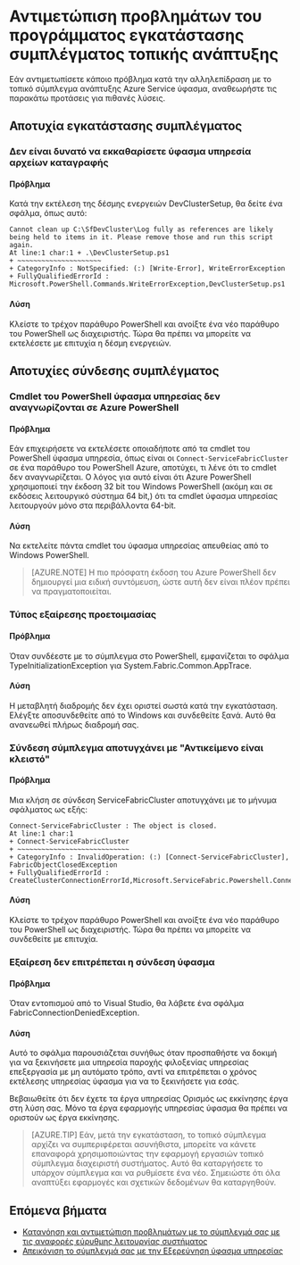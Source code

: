 <properties
   pageTitle="Αντιμετώπιση προβλημάτων του τοπικού ρύθμισης σύμπλεγμα υπηρεσίας ύφασμα | Microsoft Azure"
   description="Σε αυτό το άρθρο καλύπτει ένα σύνολο προτάσεις για την αντιμετώπιση προβλημάτων τοπικής ανάπτυξης συμπλέγματος"
   services="service-fabric"
   documentationCenter=".net"
   authors="seanmck"
   manager="timlt"
   editor=""/>

<tags
   ms.service="service-fabric"
   ms.devlang="dotNet"
   ms.topic="article"
   ms.tgt_pltfrm="NA"
   ms.workload="NA"
   ms.date="07/08/2016"
   ms.author="seanmck"/>

# <a name="troubleshoot-your-local-development-cluster-setup"></a>Αντιμετώπιση προβλημάτων του προγράμματος εγκατάστασης συμπλέγματος τοπικής ανάπτυξης

Εάν αντιμετωπίσετε κάποιο πρόβλημα κατά την αλληλεπίδραση με το τοπικό σύμπλεγμα ανάπτυξης Azure Service ύφασμα, αναθεωρήστε τις παρακάτω προτάσεις για πιθανές λύσεις.

## <a name="cluster-setup-failures"></a>Αποτυχία εγκατάστασης συμπλέγματος

### <a name="cannot-clean-up-service-fabric-logs"></a>Δεν είναι δυνατό να εκκαθαρίσετε ύφασμα υπηρεσία αρχείων καταγραφής

#### <a name="problem"></a>Πρόβλημα

Κατά την εκτέλεση της δέσμης ενεργειών DevClusterSetup, θα δείτε ένα σφάλμα, όπως αυτό:

    Cannot clean up C:\SfDevCluster\Log fully as references are likely being held to items in it. Please remove those and run this script again.
    At line:1 char:1 + .\DevClusterSetup.ps1
    + ~~~~~~~~~~~~~~~~~~~~~
    + CategoryInfo : NotSpecified: (:) [Write-Error], WriteErrorException
    + FullyQualifiedErrorId : Microsoft.PowerShell.Commands.WriteErrorException,DevClusterSetup.ps1


#### <a name="solution"></a>Λύση

Κλείστε το τρέχον παράθυρο PowerShell και ανοίξτε ένα νέο παράθυρο του PowerShell ως διαχειριστής. Τώρα θα πρέπει να μπορείτε να εκτελέσετε με επιτυχία η δέσμη ενεργειών.

## <a name="cluster-connection-failures"></a>Αποτυχίες σύνδεσης συμπλέγματος

### <a name="service-fabric-powershell-cmdlets-are-not-recognized-in-azure-powershell"></a>Cmdlet του PowerShell ύφασμα υπηρεσίας δεν αναγνωρίζονται σε Azure PowerShell

#### <a name="problem"></a>Πρόβλημα

Εάν επιχειρήσετε να εκτελέσετε οποιαδήποτε από τα cmdlet του PowerShell ύφασμα υπηρεσία, όπως είναι οι `Connect-ServiceFabricCluster` σε ένα παράθυρο του PowerShell Azure, αποτύχει, τι λένε ότι το cmdlet δεν αναγνωρίζεται. Ο λόγος για αυτό είναι ότι Azure PowerShell χρησιμοποιεί την έκδοση 32 bit του Windows PowerShell (ακόμη και σε εκδόσεις λειτουργικό σύστημα 64 bit,) ότι τα cmdlet ύφασμα υπηρεσίας λειτουργούν μόνο στα περιβάλλοντα 64-bit.

#### <a name="solution"></a>Λύση

Να εκτελείτε πάντα cmdlet του ύφασμα υπηρεσίας απευθείας από το Windows PowerShell.

>[AZURE.NOTE] Η πιο πρόσφατη έκδοση του Azure PowerShell δεν δημιουργεί μια ειδική συντόμευση, ώστε αυτή δεν είναι πλέον πρέπει να πραγματοποιείται.

### <a name="type-initialization-exception"></a>Τύπος εξαίρεσης προετοιμασίας

#### <a name="problem"></a>Πρόβλημα

Όταν συνδέεστε με το σύμπλεγμα στο PowerShell, εμφανίζεται το σφάλμα TypeInitializationException για System.Fabric.Common.AppTrace.

#### <a name="solution"></a>Λύση

Η μεταβλητή διαδρομής δεν έχει οριστεί σωστά κατά την εγκατάσταση. Ελέγξτε αποσυνδεθείτε από το Windows και συνδεθείτε ξανά. Αυτό θα ανανεωθεί πλήρως διαδρομή σας.

### <a name="cluster-connection-fails-with-object-is-closed"></a>Σύνδεση σύμπλεγμα αποτυγχάνει με "Αντικείμενο είναι κλειστό"

#### <a name="problem"></a>Πρόβλημα

Μια κλήση σε σύνδεση ServiceFabricCluster αποτυγχάνει με το μήνυμα σφάλματος ως εξής:

    Connect-ServiceFabricCluster : The object is closed.
    At line:1 char:1
    + Connect-ServiceFabricCluster
    + ~~~~~~~~~~~~~~~~~~~~~~~~~~~~
    + CategoryInfo : InvalidOperation: (:) [Connect-ServiceFabricCluster], FabricObjectClosedException
    + FullyQualifiedErrorId : CreateClusterConnectionErrorId,Microsoft.ServiceFabric.Powershell.ConnectCluster

#### <a name="solution"></a>Λύση

Κλείστε το τρέχον παράθυρο PowerShell και ανοίξτε ένα νέο παράθυρο του PowerShell ως διαχειριστής. Τώρα θα πρέπει να μπορείτε να συνδεθείτε με επιτυχία.

### <a name="fabric-connection-denied-exception"></a>Εξαίρεση δεν επιτρέπεται η σύνδεση ύφασμα

#### <a name="problem"></a>Πρόβλημα

Όταν εντοπισμού από το Visual Studio, θα λάβετε ένα σφάλμα FabricConnectionDeniedException.

#### <a name="solution"></a>Λύση

Αυτό το σφάλμα παρουσιάζεται συνήθως όταν προσπαθήστε να δοκιμή για να ξεκινήσετε μια υπηρεσία παροχής φιλοξενίας υπηρεσίας επεξεργασία με μη αυτόματο τρόπο, αντί να επιτρέπεται ο χρόνος εκτέλεσης υπηρεσίας ύφασμα για να το ξεκινήσετε για εσάς.

Βεβαιωθείτε ότι δεν έχετε τα έργα υπηρεσίας Ορισμός ως εκκίνησης έργα στη λύση σας. Μόνο τα έργα εφαρμογής υπηρεσίας ύφασμα θα πρέπει να οριστούν ως έργα εκκίνησης.

>[AZURE.TIP] Εάν, μετά την εγκατάσταση, το τοπικό σύμπλεγμα αρχίζει να συμπεριφέρεται ασυνήθιστα, μπορείτε να κάνετε επαναφορά χρησιμοποιώντας την εφαρμογή εργασιών τοπικό σύμπλεγμα διαχειριστή συστήματος. Αυτό θα καταργήσετε το υπάρχον σύμπλεγμα και να ρυθμίσετε ένα νέο. Σημειώστε ότι όλα αναπτύξει εφαρμογές και σχετικών δεδομένων θα καταργηθούν.

## <a name="next-steps"></a>Επόμενα βήματα

- [Κατανόηση και αντιμετώπιση προβλημάτων με το σύμπλεγμά σας με τις αναφορές εύρυθμης λειτουργίας συστήματος](service-fabric-understand-and-troubleshoot-with-system-health-reports.md)
- [Απεικόνιση το σύμπλεγμά σας με την Εξερεύνηση ύφασμα υπηρεσίας](service-fabric-visualizing-your-cluster.md)
